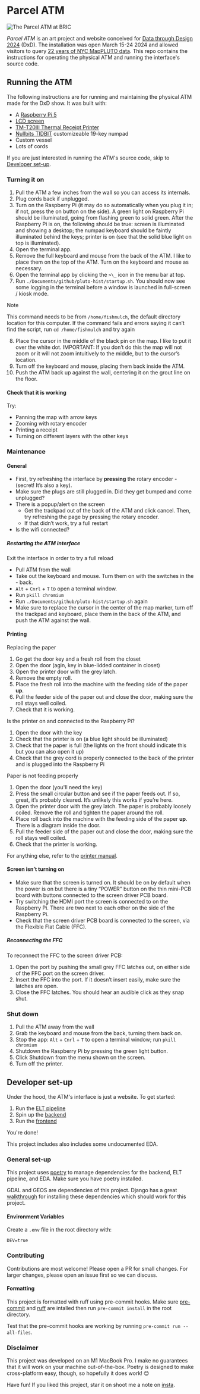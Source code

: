 # Parcel ATM

![The *Parcel ATM* at BRIC](./ATM-at-BRIC.jpg)

_Parcel ATM_ is an art project and website conceived for [Data through Design 2024](https://datathroughdesign.com/) (DxD). The installation was open March 15-24 2024 and allowed visitors to query [22 years of NYC MapPLUTO data](https://www.nyc.gov/site/planning/data-maps/open-data/bytes-archive.page). This repo contains the instructions for operating the physical ATM and running the interface's source code.

## Running the ATM

The following instructions are for running and maintaining the physical ATM made for the DxD show. It was built with:

- A [Raspberry Pi 5](https://www.raspberrypi.com/products/raspberry-pi-5/)
- [LCD screen](https://www.pishop.us/product/hdmi-8-ips-lcd-screen-kit-1024x768/)
- [TM-T20III Thermal Receipt Printer](https://epson.com/For-Work/Printers/POS/TM-T20III-Thermal-Receipt-Printer/p/C31CH51A9972)
- [Nullbits TIDBIT](https://nullbits.co/tidbit/) customizeable 19-key numpad
- Custom vessel
- Lots of cords

If you are just interested in running the ATM's source code, skip to [Developer set-up](#developer-set-up).

### Turning it on

1. Pull the ATM a few inches from the wall so you can access its internals.
1. Plug cords back if unplugged.
1. Turn on the Raspberry Pi (it may do so automatically when you plug it in; if not, press the on button on the side). A green light on Raspberry Pi should be illuminated, going from flashing green to solid green. After the Raspberry Pi is on, the following should be true: screen is illuminated and showing a desktop; the numpad keyboard should be faintly illuminated behind the keys; printer is on (see that the solid blue light on top is illuminated).
1. Open the terminal app.
1. Remove the full keyboard and mouse from the back of the ATM. I like to place them on the top of the ATM. Turn on the keyboard and mouse as necessary.
1. Open the terminal app by clicking the `>\_` icon in the menu bar at top.
1. Run `./Documents/github/pluto-hist/startup.sh`. You should now see some logging in the terminal before a window is launched in full-screen / kiosk mode.

> [!NOTE]
> This command needs to be from `/home/fishmulch`, the default directory location for this computer. If the command fails and errors saying it can’t find the script, run `cd /home/fishmulch` and try again

8. Place the cursor in the middle of the black pin on the map. I like to put it over the white dot. IMPORTANT: If you don’t do this the map will not zoom or it will not zoom intuitively to the middle, but to the cursor’s location.
1. Turn off the keyboard and mouse, placing them back inside the ATM.
1. Push the ATM back up against the wall, centering it on the grout line on the floor.

#### Check that it is working

Try:

- Panning the map with arrow keys
- Zooming with rotary encoder
- Printing a receipt
- Turning on different layers with the other keys

### Maintenance

#### General

- First, try refreshing the interface by **pressing** the rotary encoder - (secret! It’s also a key).
- Make sure the plugs are still plugged in. Did they get bumped and come unplugged?
- There is a popup/alert on the screen
  - Get the trackpad out of the back of the ATM and click cancel. Then, try refreshing the page by pressing the rotary encoder.
  - If that didn’t work, try a full restart
- Is the wifi connected?

##### Restarting the ATM interface

Exit the interface in order to try a full reload

- Pull ATM from the wall
- Take out the keyboard and mouse. Turn them on with the switches in the - back.
- `Alt` + `Cnrl` + `T` to open a terminal window.
- Run `pkill chromium`
- Run `./Documents/github/pluto-hist/startup.sh` again
- Make sure to replace the cursor in the center of the map marker, turn off the trackpad and keyboard, place them in the back of the ATM, and push the ATM against the wall.

#### Printing

Replacing the paper

1. Go get the door key and a fresh roll from the closet
1. Open the door (agin, key in blue-lidded container in closet)
1. Open the printer door with the grey latch.
1. Remove the empty roll.
1. Place the fresh roll into the machine with the feeding side of the paper **up**.
1. Pull the feeder side of the paper out and close the door, making sure the roll stays well coiled.
1. Check that it is working.

Is the printer on and connected to the Raspberry Pi?

1. Open the door with the key
1. Check that the printer is on (a blue light should be illuminated)
1. Check that the paper is full (the lights on the front should indicate this but you can also open it up)
1. Check that the grey cord is properly connected to the back of the printer and is plugged into the Raspberry Pi

Paper is not feeding properly

1. Open the door (you'll need the key)
1. Press the small circular button and see if the paper feeds out. If so, great, it’s probably cleared. It’s unlikely this works if you’re here.
1. Open the printer door with the grey latch. The paper is probably loosely coiled. Remove the roll and tighten the paper around the roll.
1. Place roll back into the machine with the feeding side of the paper **up**. There is a diagram inside the door.
1. Pull the feeder side of the paper out and close the door, making sure the roll stays well coiled.
1. Check that the printer is working.

For anything else, refer to the [printer manual](https://download4.epson.biz/sec_pubs/bs/pdf/TM-T20III_trg_en_revE.pdf).

#### Screen isn’t turning on

- Make sure that the screen is turned on. It should be on by default when the power is on but there is a tiny “POWER” button on the thin mini-PCB board with buttons connected to the screen driver PCB board.
- Try switching the HDMI port the screen is connected to on the Raspberry Pi. There are two next to each other on the side of the Raspberry Pi.
- Check that the screen driver PCB board is connected to the screen, via the Flexible Flat Cable (FFC).

##### Reconnecting the FFC

To reconnect the FFC to the screen driver PCB:

1. Open the port by pushing the small grey FFC latches out, on either side of the FFC port on the screen driver.
1. Insert the FFC into the port. If it doesn’t insert easily, make sure the latches are open.
1. Close the FFC latches. You should hear an audible click as they snap shut.

### Shut down

1. Pull the ATM away from the wall
1. Grab the keyboard and mouse from the back, turning them back on.
1. Stop the app: `Alt` + `Cnrl` + `T` to open a terminal window; run `pkill chromium`
1. Shutdown the Raspberry Pi by pressing the green light button.
1. Click Shutdown from the menu shown on the screen.
1. Turn off the printer.

## Developer set-up

Under the hood, the ATM's interface is just a website. To get started:

1. Run the [ELT pipeline](./elt/README.md)
1. Spin up the [backend](./backend/README.md)
1. Run the [frontend](./pluto-hist/README.md)

You're done!

This project includes also includes some undocumented EDA.

### General set-up

This project uses [poetry](https://python-poetry.org/docs/) to manage dependencies for the backend, ELT pipeline, and EDA. Make sure you have poetry installed.

GDAL and GEOS are dependencies of this project. Django has a great [walkthrough](https://docs.djangoproject.com/en/5.0/ref/contrib/gis/install/geolibs/) for installing these dependencies which should work for this project.

#### Environment Variables

Create a `.env` file in the root directory with:

```
DEV=true
```

### Contributing

Contributions are most welcome! Please open a PR for small changes. For larger changes, please open an issue first so we can discuss.

#### Formatting

This project is formatted with ruff using pre-commit hooks. Make sure [pre-commit](https://pre-commit.com/) and [ruff](https://pypi.org/project/ruff/) are intalled then run `pre-commit install` in the root directory.

Test that the pre-commit hooks are working by running `pre-commit run --all-files`.

### Disclaimer

This project was developed on an M1 MacBook Pro. I make no guarantees that it will work on your machine out-of-the-box. Poetry is designed to make cross-platform easy, though, so hopefully it does work! :blush:

Have fun! If you liked this project, star it on shoot me a note on [insta](https://www.instagram.com/fishmulch/).

